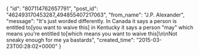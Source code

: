  {
   "id": "807114762657791",
   "post_id": "462493170453287_494855407217063",
   "from_name": "J.P. Alexander",
   "message": "It's just worded differently. In Canada it says a person is entitled to[you want to waive this] in Kentucky it says a person \"may\" which means you're entitled to[which means you want to waive this]\n\nNot sneaky enough for me ya bastards",
   "created_time": "2015-03-23T00:28:02+0000"
 }
